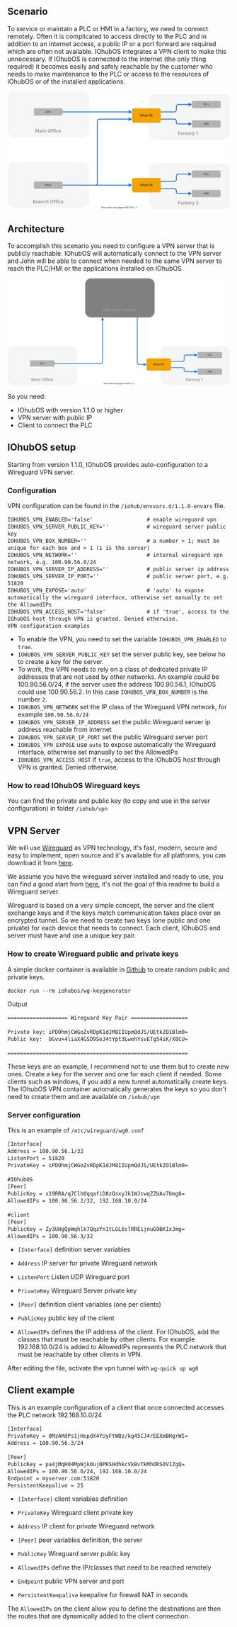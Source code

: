 ## Scenario

To service or maintain a PLC or HMI in a factory, we need to connect remotely. Often it is complicated to access directly to the PLC and in addition to an internet access, a public IP or a port forward are required which are often not available. IOhubOS integrates a VPN client to make this unnecessary.
If IOhubOS is connected to the internet (the only thing required) it becomes easily and safely reachable by the customer who needs to make maintenance to the PLC or access to the resources of IOhubOS or of the installed applications.

[![IOhubOS Scenario](https://github.com/iohubos/iohubos/blob/media/iohubos_scenario.svg?raw=true)](https://github.com/iohubos/iohubos)

## Architecture

To accomplish this scenario you need to configure a VPN server that is publicly reachable. IOhubOS will automatically connect to the VPN server and John will be able to connect when needed to the same VPN server to reach the PLC/HMI or the applications installed on IOhubOS.

[![IOhubOS VPN](https://github.com/iohubos/iohubos/blob/media/iohubos_vpn_server.svg?raw=true)](https://github.com/iohubos/iohubos)

So you need:

- IOhubOS with version 1.1.0 or higher
- VPN server with public IP
- Client to connect the PLC

## IOhubOS setup

Starting from version 1.1.0, IOhubOS provides auto-configuration to a Wireguard VPN server.

### Configuration

VPN configuration can be found in the `/iohub/envvars.d/1.1.0-envars` file.

```text
IOHUBOS_VPN_ENABLED='false'                 # enable wireguard vpn
IOHUBOS_VPN_SERVER_PUBLIC_KEY=''            # wireguard server public key
IOHUBOS_VPN_BOX_NUMBER=''                   # a number > 1; must be unique for each box and > 1 (1 is the server)
IOHUBOS_VPN_NETWORK=''                      # internal wireguard vpn network, e.g. 100.90.56.0/24
IOHUBOS_VPN_SERVER_IP_ADDRESS=''            # public server ip address
IOHUBOS_VPN_SERVER_IP_PORT=''               # public server port, e.g. 51820
IOHUBOS_VPN_EXPOSE='auto'                   # 'auto' to expose automatically the wireguard interface, otherwise set manually to set the AllowedIPs
IOHUBOS_VPN_ACCESS_HOST='false'             # if 'true', access to the IOhubOS host through VPN is granted. Denied otherwise.
VPN configuration examples
```

- To enable the VPN, you need to set the variable `IOHUBOS_VPN_ENABLED` to `true`.
- `IOHUBOS_VPN_SERVER_PUBLIC_KEY` set the server public key, see below ho to create a key for the server.
- To work, the VPN needs to rely on a class of dedicated private IP addresses that are not used by other networks. An example could be 100.90.56.0/24, if the server uses the address 100.90.56.1, IOhubOS could use 100.90.56.2. In this case `IOHUBOS_VPN_BOX_NUMBER` is the number `2`.
- `IOHUBOS_VPN_NETWORK` set the IP class of the Wireguard VPN network, for example `100.90.56.0/24`
- `IOHUBOS_VPN_SERVER_IP_ADDRESS` set the public Wireguard server ip address reachable from internet
- `IOHUBOS_VPN_SERVER_IP_PORT`  set the public Wireguard server port
- `IOHUBOS_VPN_EXPOSE` use  `auto` to expose automatically the Wireguard interface, otherwise set manually to set the AllowedIPs
- `IOHUBOS_VPN_ACCESS_HOST` if `true`, access to the IOhubOS host through VPN is granted. Denied otherwise.

### How to read IOhubOS Wireguard keys

You can find the private and public key (to copy and use in the server configuration) in folder `/iohub/vpn`

## VPN Server

We will use [Wireguard](https://www.wireguard.com/) as VPN technology, it's fast, modern, secure and easy to implement, open source and it's available for all platforms, you can download it from [here](https://www.wireguard.com/install/).

We assume you have the wireguard server installed and ready to use, you can find a good start from [here](https://www.digitalocean.com/community/tutorials/how-to-set-up-wireguard-on-ubuntu-20-04), it's not the goal of this readme to build a Wireguard server.

Wireguard is based on a very simple concept, the server and the client exchange keys and if the keys match communication takes place over an encrypted tunnel. So we need to create two keys (one public and one private) for each device that needs to connect. Each client, IOhubOS and server must have and use a unique key pair.

### How to create Wireguard public and private keys

A simple docker container is available in [Github](https://github.com/iohubos/wg-keygenerator) to create random public and private keys.

```text
docker run --rm iohubos/wg-keygenerator
```

Output

```text
=================== Wireguard Key Pair ==================

Private key: iPDOhmjCWGoZvRDpK1dJM8IIUpmQdJS/UEtkZO1Blm0=
Public key:  OGvu+4liaX4GSD9SeJ4tYpt3LwehYsvETg54iK/X0CU=

=========================================================
```

These keys are an example, I recommend not to use them but to create new ones.
Create a key for the server and one for each client if needed. Some clients such as windows, if you add a new tunnel automatically create keys.
The IOhubOS VPN container automatically generates the keys so you don't need to create them and are available on `/iobub/vpn`

### Server configuration

This is an example of `/etc/wireguard/wg0.conf`

```text
[Interface]
Address = 100.90.56.1/32
ListenPort = 51820
PrivateKey = iPDOhmjCWGoZvRDpK1dJM8IIUpmQdJS/UEtkZO1Blm0=

#IOhubOS
[Peer]
PublicKey = x19RRA/q7Clh0qqafiD8zQsxyJk1WJcwqZZUAv7bmg8=
AllowedIPs = 100.90.56.2/32, 192.168.10.0/24

#client
[Peer] 
PublicKey = Zy3UHgQpWqhlk7QqzYn1tLGL6s7RREijnuG9BK1xJmg=
AllowedIPs = 100.90.56.3/32
```

- `[Interface]` definition server variables

- `Address` IP server for private Wireguard network

- `ListenPort` Listen UDP Wireguard port

- `PrivateKey` Wireguard Server private key

- `[Peer]` definition client variables (one per clients)

- `PublicKey` public key of the client
- `AllowedIPs` defines the IP address of the client. For IOhubOS, add the classes that must be reachable by other clients. For example 192.168.10.0/24 is added to AllowedIPs represents the PLC network that must be reachable by other clients in VPN.

After editing the file, activate the vpn tunnel with `wg-quick up wg0`

## Client example

This is an example configuration of a client that once connected accesses the PLC network 192.168.10.0/24

```text
[Interface]
PrivateKey = 0MzAMdPs1jHopdX4YUyFtWBz/kg45CJ4rEEXmBHgrWI= 
Address = 100.90.56.3/24 

[Peer] 
PublicKey = pa4jMqH04MpWjk0ujNPKSHdhkcVkBvTkMhORS0V1ZgQ= 
AllowedIPs = 100.90.56.0/24, 192.168.10.0/24 
Endpoint = myserver.com:51820 
PersistentKeepalive = 25
```

- `[Interface]` client variables definition

- `PrivateKey` Wireguard client private key

- `Address` IP client for private Wireguard network

- `[Peer]` peer variables definition, the server

- `PublicKey` Wireguard server public key

- `AllowedIPs` define the IP/classes that need to be reached remotely

- `Endpoint` public VPN server and port

- `PersistentKeepalive` keepalive for firewall NAT in seconds

The `AllowedIPs` on the client allow you to define the destinations are then the routes that are dynamically added to the client connection.
